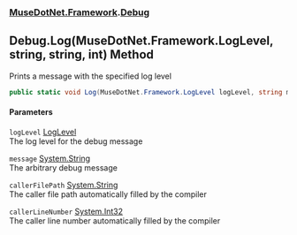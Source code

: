 ### [MuseDotNet.Framework](./MuseDotNet-Framework.md 'MuseDotNet.Framework').[Debug](./Debug.md 'MuseDotNet.Framework.Debug')
## Debug.Log(MuseDotNet.Framework.LogLevel, string, string, int) Method
Prints a message with the specified log level  
```csharp
public static void Log(MuseDotNet.Framework.LogLevel logLevel, string message, string callerFilePath=null, int callerLineNumber=0);
```
#### Parameters
<a name='MuseDotNet-Framework-Debug-Log(MuseDotNet-Framework-LogLevel_string_string_int)-logLevel'></a>
`logLevel` [LogLevel](./LogLevel.md 'MuseDotNet.Framework.LogLevel')  
The log level for the debug message  
  
<a name='MuseDotNet-Framework-Debug-Log(MuseDotNet-Framework-LogLevel_string_string_int)-message'></a>
`message` [System.String](https://docs.microsoft.com/en-us/dotnet/api/System.String 'System.String')  
The arbitrary debug message  
  
<a name='MuseDotNet-Framework-Debug-Log(MuseDotNet-Framework-LogLevel_string_string_int)-callerFilePath'></a>
`callerFilePath` [System.String](https://docs.microsoft.com/en-us/dotnet/api/System.String 'System.String')  
The caller file path automatically filled by the compiler  
  
<a name='MuseDotNet-Framework-Debug-Log(MuseDotNet-Framework-LogLevel_string_string_int)-callerLineNumber'></a>
`callerLineNumber` [System.Int32](https://docs.microsoft.com/en-us/dotnet/api/System.Int32 'System.Int32')  
The caller line number automatically filled by the compiler  
  
